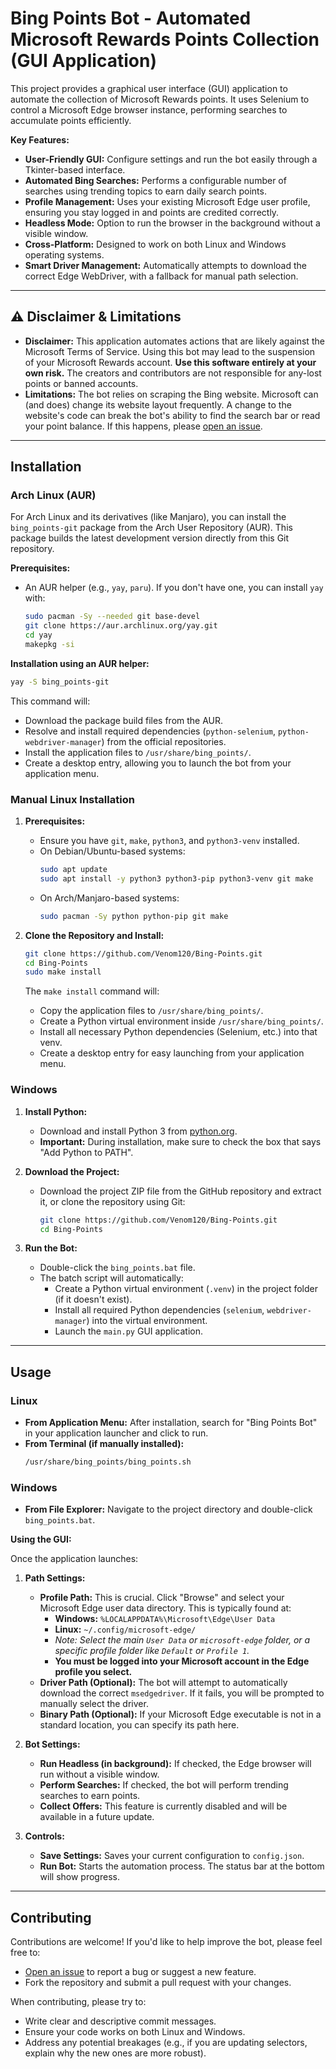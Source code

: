 # Bing Points Bot - Automated Microsoft Rewards Points Collection (GUI Application)

This project provides a graphical user interface (GUI) application to automate the collection of Microsoft Rewards points. It uses Selenium to control a Microsoft Edge browser instance, performing searches to accumulate points efficiently.

**Key Features:**
* **User-Friendly GUI:** Configure settings and run the bot easily through a Tkinter-based interface.
* **Automated Bing Searches:** Performs a configurable number of searches using trending topics to earn daily search points.
* **Profile Management:** Uses your existing Microsoft Edge user profile, ensuring you stay logged in and points are credited correctly.
* **Headless Mode:** Option to run the browser in the background without a visible window.
* **Cross-Platform:** Designed to work on both Linux and Windows operating systems.
* **Smart Driver Management:** Automatically attempts to download the correct Edge WebDriver, with a fallback for manual path selection.

---

## ⚠️ Disclaimer & Limitations

* **Disclaimer:** This application automates actions that are likely against the Microsoft Terms of Service. Using this bot may lead to the suspension of your Microsoft Rewards account. **Use this software entirely at your own risk.** The creators and contributors are not responsible for any-lost points or banned accounts.
* **Limitations:** The bot relies on scraping the Bing website. Microsoft can (and does) change its website layout frequently. A change to the website's code can break the bot's ability to find the search bar or read your point balance. If this happens, please [open an issue](https://github.com/Venom120/Bing-Points/issues).

---

## Installation

### Arch Linux (AUR)

For Arch Linux and its derivatives (like Manjaro), you can install the `bing_points-git` package from the Arch User Repository (AUR). This package builds the latest development version directly from this Git repository.

**Prerequisites:**
* An AUR helper (e.g., `yay`, `paru`). If you don't have one, you can install `yay` with:
    ```bash
    sudo pacman -Sy --needed git base-devel
    git clone https://aur.archlinux.org/yay.git
    cd yay
    makepkg -si
    ```

**Installation using an AUR helper:**
```bash
yay -S bing_points-git
```

This command will:

  * Download the package build files from the AUR.
  * Resolve and install required dependencies (`python-selenium`, `python-webdriver-manager`) from the official repositories.
  * Install the application files to `/usr/share/bing_points/`.
  * Create a desktop entry, allowing you to launch the bot from your application menu.

### Manual Linux Installation

1.  **Prerequisites:**

      * Ensure you have `git`, `make`, `python3`, and `python3-venv` installed.
      * On Debian/Ubuntu-based systems:
        ```bash
        sudo apt update
        sudo apt install -y python3 python3-pip python3-venv git make
        ```
      * On Arch/Manjaro-based systems:
        ```bash
        sudo pacman -Sy python python-pip git make
        ```

2.  **Clone the Repository and Install:**

    ```bash
    git clone https://github.com/Venom120/Bing-Points.git
    cd Bing-Points
    sudo make install
    ```

    The `make install` command will:

      * Copy the application files to `/usr/share/bing_points/`.
      * Create a Python virtual environment inside `/usr/share/bing_points/`.
      * Install all necessary Python dependencies (Selenium, etc.) into that venv.
      * Create a desktop entry for easy launching from your application menu.

### Windows

1.  **Install Python:**

      * Download and install Python 3 from [python.org](https://www.python.org/downloads/).
      * **Important:** During installation, make sure to check the box that says "Add Python to PATH".

2.  **Download the Project:**

      * Download the project ZIP file from the GitHub repository and extract it, or clone the repository using Git:
        ```bash
        git clone https://github.com/Venom120/Bing-Points.git
        cd Bing-Points
        ```

3.  **Run the Bot:**

      * Double-click the `bing_points.bat` file.
      * The batch script will automatically:
          * Create a Python virtual environment (`.venv`) in the project folder (if it doesn't exist).
          * Install all required Python dependencies (`selenium`, `webdriver-manager`) into the virtual environment.
          * Launch the `main.py` GUI application.

-----

## Usage

### Linux

  * **From Application Menu:** After installation, search for "Bing Points Bot" in your application launcher and click to run.
  * **From Terminal (if manually installed):**
    ```bash
    /usr/share/bing_points/bing_points.sh
    ```

### Windows

  * **From File Explorer:** Navigate to the project directory and double-click `bing_points.bat`.

**Using the GUI:**

Once the application launches:

1.  **Path Settings:**

      * **Profile Path:** This is crucial. Click "Browse" and select your Microsoft Edge user data directory. This is typically found at:
          * **Windows:** `%LOCALAPPDATA%\Microsoft\Edge\User Data`
          * **Linux:** `~/.config/microsoft-edge/`
          * *Note: Select the main `User Data` or `microsoft-edge` folder, or a specific profile folder like `Default` or `Profile 1`.*
          * **You must be logged into your Microsoft account in the Edge profile you select.**
      * **Driver Path (Optional):** The bot will attempt to automatically download the correct `msedgedriver`. If it fails, you will be prompted to manually select the driver.
      * **Binary Path (Optional):** If your Microsoft Edge executable is not in a standard location, you can specify its path here.

2.  **Bot Settings:**

      * **Run Headless (in background):** If checked, the Edge browser will run without a visible window.
      * **Perform Searches:** If checked, the bot will perform trending searches to earn points.
      * **Collect Offers:** This feature is currently disabled and will be available in a future update.

3.  **Controls:**

      * **Save Settings:** Saves your current configuration to `config.json`.
      * **Run Bot:** Starts the automation process. The status bar at the bottom will show progress.

-----

## Contributing

Contributions are welcome\! If you'd like to help improve the bot, please feel free to:

  * [Open an issue](https://github.com/Venom120/Bing-Points/issues) to report a bug or suggest a new feature.
  * Fork the repository and submit a pull request with your changes.

When contributing, please try to:

  * Write clear and descriptive commit messages.
  * Ensure your code works on both Linux and Windows.
  * Address any potential breakages (e.g., if you are updating selectors, explain why the new ones are more robust).
